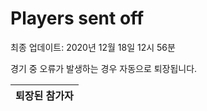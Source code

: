 # Players sent off
최종 업데이트: 2020년 12월 18일 12시 56분


경기 중 오류가 발생하는 경우 자동으로 퇴장됩니다.


| 퇴장된 참가자 |
|:---:|